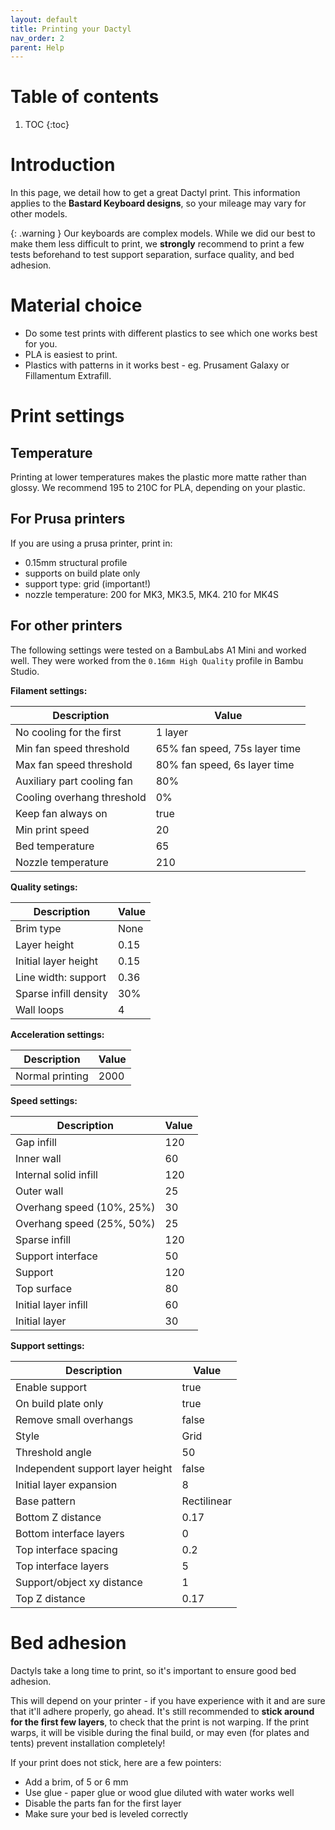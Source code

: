 ```yaml
---
layout: default
title: Printing your Dactyl
nav_order: 2
parent: Help
---
```


# Table of contents

1. TOC
{:toc}

# Introduction

In this page, we detail how to get a great Dactyl print.
This information applies to the **Bastard Keyboard designs**, so your mileage may vary for other models.

{: .warning }
Our keyboards are complex models. While we did our best to make them less difficult to print, we **strongly** recommend to print a few tests beforehand to test support separation, surface quality, and bed adhesion.

# Material choice

- Do some test prints with different plastics to see which one works best for you.
- PLA is easiest to print.
- Plastics with patterns in it works best - eg. Prusament Galaxy or Fillamentum Extrafill.

# Print settings

## Temperature

Printing at lower temperatures makes the plastic more matte rather than glossy. We recommend 195 to 210C for PLA, depending on your plastic.

## For Prusa printers

If you are using a prusa printer, print in:

- 0.15mm structural profile
- supports on build plate only
- support type: grid (important!)
- nozzle temperature: 200 for MK3, MK3.5, MK4. 210 for MK4S

## For other printers

The following settings were tested on a BambuLabs A1 Mini and worked well.
They were worked from the `0.16mm High Quality` profile in Bambu Studio.

**Filament settings:**

| Description                | Value                         |
| -------------------------- | ----------------------------- |
| No cooling for the first   | 1 layer                       |
| Min fan speed threshold    | 65% fan speed, 75s layer time |
| Max fan speed threshold    | 80% fan speed, 6s layer time  |
| Auxiliary part cooling fan | 80%                           |
| Cooling overhang threshold | 0%                            |
| Keep fan always on         | true                          |
| Min print speed            | 20                            |
| Bed temperature            | 65                            |
| Nozzle temperature         | 210                           |

**Quality setings:**

| Description           | Value |
| --------------------- | ----- |
| Brim type             | None  |
| Layer height          | 0.15  |
| Initial layer height  | 0.15  |
| Line width: support   | 0.36  |
| Sparse infill density | 30%   |
| Wall loops            | 4     |

**Acceleration settings:**

| Description     | Value |
| --------------- | ----- |
| Normal printing | 2000  |


**Speed settings:**

| Description               | Value |
| ------------------------- | ----- |
| Gap infill                | 120   |
| Inner wall                | 60    |
| Internal solid infill     | 120   |
| Outer wall                | 25    |
| Overhang speed (10%, 25%) | 30    |
| Overhang speed (25%, 50%) | 25    |
| Sparse infill             | 120   |
| Support interface         | 50    |
| Support                   | 120   |
| Top surface               | 80    |
| Initial layer infill      | 60    |
| Initial layer             | 30    |


**Support settings:**

| Description                      | Value       |
| -------------------------------- | ----------- |
| Enable support                   | true        |
| On build plate only              | true        |
| Remove small overhangs           | false       |
| Style                            | Grid        |
| Threshold angle                  | 50          |
| Independent support layer height | false       |
| Initial layer expansion          | 8           |
| Base pattern                     | Rectilinear |
| Bottom Z distance                | 0.17        |
| Bottom interface layers          | 0           |
| Top interface spacing            | 0.2         |
| Top interface layers             | 5           |
| Support/object xy distance       | 1           |
| Top Z distance                   | 0.17        |

# Bed adhesion

Dactyls take a long time to print, so it's important to ensure good bed adhesion.

This will depend on your printer - if you have experience with it and are sure that it'll adhere properly, go ahead. It's still recommended to **stick around for the first few layers**, to check that the print is not warping. If the print warps, it will be visible during the final build, or may even (for plates and tents) prevent installation completely!

If your print does not stick, here are a few pointers:
- Add a brim, of 5 or 6 mm
- Use glue - paper glue or wood glue diluted with water works well
- Disable the parts fan for the first layer
- Make sure your bed is leveled correctly
